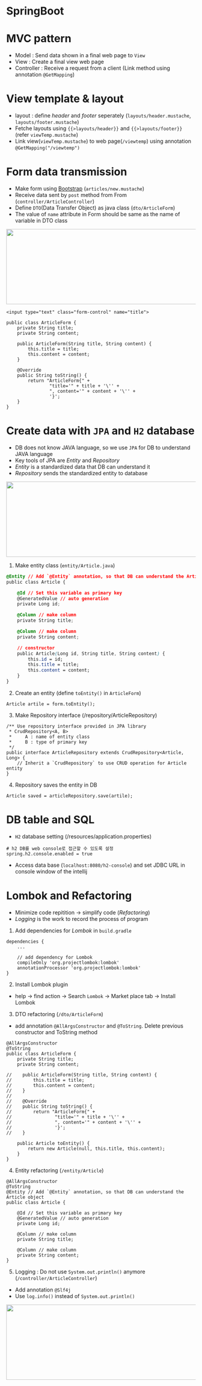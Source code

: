 # SpringBoot

# MVC pattern
* Model : Send data shown in a final web page to `View`
* View : Create a final view web page
* Controller : Receive a request from a client (Link method using annotation `@GetMapping`)  

# View template & layout
* layout : define *header* and *footer* seperately (`layouts/header.mustache`, `layouts/footer.mustache`)
* Fetche layouts using `{{>layouts/header}}` and `{{>layouts/footer}}` (refer `viewTemp.mustache`)
* Link view(`viewTemp.mustache`) to web page(`/viewtemp`) using annotation `@GetMapping("/viewtemp")`

# Form data transmission
* Make form using [Bootstrap](https://getbootstrap.com/) (`articles/new.mustache`)
* Receive data sent by `post` method from From (`controller/ArticleController`)
* Define `DTO`(Data Transfer Object) as java class (`dto/ArticleForm`)
* The value of `name` attribute in Form should be same as the name of variable in DTO class

<img src="https://github.com/chanlenium/SpringBoot/blob/main/Sending%20form%20data.JPG" width="600" height="200" />

```
<input type="text" class="form-control" name="title">
```
```
public class ArticleForm {
    private String title;
    private String content;

    public ArticleForm(String title, String content) {
        this.title = title;
        this.content = content;
    }

    @Override
    public String toString() {
        return "ArticleForm{" +
                "title='" + title + '\'' +
                ", content='" + content + '\'' +
                '}';
    }
}
```

# Create data with `JPA` and `H2` database
* DB does not know JAVA language, so we use `JPA` for DB to understand JAVA language
* Key tools of JPA are *Entity* and *Repository*
* *Entity* is a standardized data that DB can understand it
* *Repository* sends the standardized entity to database

<img src="https://github.com/chanlenium/SpringBoot/blob/main/Create%20data%20with%20JPA.JPG" width="600" height="200" />

1. Make entity class (`entity/Article.java`)
```css
@Entity // Add `@Entity` annotation, so that DB can understand the Article object
public class Article {

    @Id // Set this variable as primary key
    @GeneratedValue // auto generation
    private Long id;

    @Column // make column
    private String title;

    @Column // make column
    private String content;

    // constructor
    public Article(Long id, String title, String content) {
        this.id = id;
        this.title = title;
        this.content = content;
    }
}
```

2. Create an entity (define `toEntity()` in `ArticleForm`)
```
Article artile = form.toEntity();
```

3. Make Repository interface (/repository/ArticleRepository)
```
/** Use repository interface provided in JPA library
 * CrudRepository<A, B>
 *     A : name of entity class
 *     B : type of primary key
 */
public interface ArticleRepository extends CrudRepository<Article, Long> {
    // Inherit a `CrudRepository` to use CRUD operation for Article entity 
}
```

4. Repository saves the entity in DB
```
Article saved = articleRepository.save(artile);
```

# DB table and SQL
* `H2` database setting (/resources/application.properties)
```
# h2 DB를 web console로 접근할 수 있도록 설정
spring.h2.console.enabled = true 
```
* Access data base (`localhost:8080/h2-console`) and set JDBC URL in console window of the intellij

# Lombok and Refactoring
* Minimize code repitition -> simplify code (*Refactoring*)
* *Logging* is the work to record the process of program
1. Add dependencies for *Lombok* in `build.gradle`
```
dependencies {
	...

	// add dependency for Lombok
	compileOnly 'org.projectlombok:lombok'
	annotationProcessor 'org.projectlombok:lombok'
}
```

2. Install Lombok plugin 
* help -> find action -> Search `Lombok` -> Market place tab -> Install Lombok

3. DTO refactoring (`/dto/ArticleForm`)
* add annotation `@AllArgsConstructor` and `@ToString`. Delete previous constructor and ToString method 
```
@AllArgsConstructor
@ToString
public class ArticleForm {
    private String title;
    private String content;

//    public ArticleForm(String title, String content) {
//        this.title = title;
//        this.content = content;
//    }
//
//    @Override
//    public String toString() {
//        return "ArticleForm{" +
//                "title='" + title + '\'' +
//                ", content='" + content + '\'' +
//                '}';
//    }

    public Article toEntity() {
        return new Article(null, this.title, this.content);
    }
}
```

4. Entity refactoring (`/entity/Article`)
```
@AllArgsConstructor
@ToString
@Entity // Add `@Entity` annotation, so that DB can understand the Article object
public class Article {

    @Id // Set this variable as primary key
    @GeneratedValue // auto generation
    private Long id;

    @Column // make column
    private String title;

    @Column // make column
    private String content;
}
```

5. Logging : Do not use `System.out.println()` anymore (`/controller/ArticleController`) 
* Add annotation `@Slf4j`
* Use `log.info()` instead of `System.out.println()`
<img src="https://github.com/chanlenium/SpringBoot/blob/main/Create%20data%20with%20JPA.JPG" width="600" height="200" />

  
